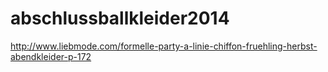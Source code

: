 abschlussballkleider2014
========================

http://www.liebmode.com/formelle-party-a-linie-chiffon-fruehling-herbst-abendkleider-p-172
